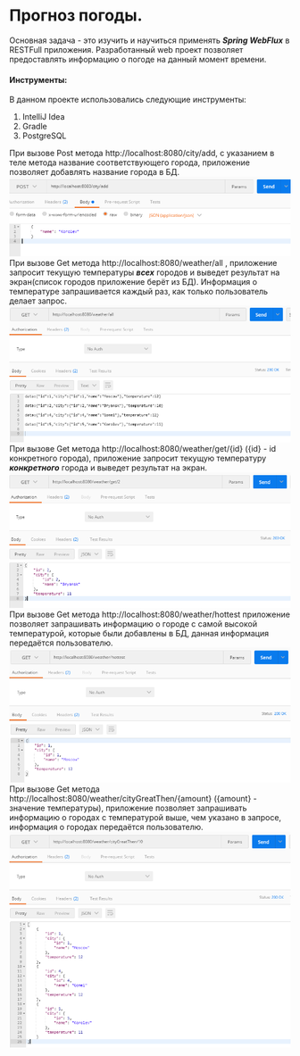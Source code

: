 # Прогноз погоды.
Основная задача - это изучить и научиться применять ***Spring WebFlux*** в RESTFull приложения. Разработанный web проект позволяет предоставлять информацию о погоде на данный момент времени.

#### Инструменты:
В данном проекте использовались следующие инструменты:      
1) IntelliJ Idea    
2) Gradle        
3) PostgreSQL      
 
При вызове Post метода http://localhost:8080/city/add, с указанием в теле метода название соответствующего города, приложение позволяет добавлять название города в БД. 
![добавление_города](src/main/resources/images/add_city.png)  
При вызове Get метода http://localhost:8080/weather/all , приложение запросит текущую температуры ***всех*** городов и выведет результат на экран(список городов приложение берёт из БД). Информация о температуре запрашивается каждый раз, как только пользователь делает запрос.  
![температура_всех_городов](src/main/resources/images/get_all.png)  
При вызове Get метода http://localhost:8080/weather/get/{id}  ({id} - id конкретного города), приложение запросит текущую температуру ***конкретного*** города и выведет результат на экран.  
![температура_конкретного_города](src/main/resources/images/get_current.png)  
При вызове Get метода http://localhost:8080/weather/hottest приложение позволяет запрашивать информацию о городе с самой высокой температурой, которые были добавлены в БД, данная информация передаётся пользователю.  
![самый_тёплый_город](src/main/resources/images/hottest.png)  
При вызове Get метода http://localhost:8080/weather/cityGreatThen/{amount} ({amount} - значение температуры), приложение позволяет запрашивать информацию о городах с температурой выше, чем указано в запросе, информация о городах передаётся пользователю.  
![больше_чем](src/main/resources/images/greatThen.png)  


